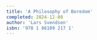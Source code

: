 ```yaml
---
title: 'A Philosophy of Boredom'
completed: 2024-12-08
author: 'Lars Svendsen'
isbn: '978 1 86189 217 1'
---
```

